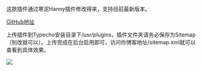 这款插件通过寒泥Hanny插件修改得来，支持目前最新版本。

[GitHub地址](https://github.com/ryanwschina/typecho-sitemap)

上传插件到Typecho安装目录下/usr/plugins，插件文件夹请务必保存为Sitemap（别改就可以）。上传完成在后台启用即可，访问你博客地址/sitemap.xml就可以查看到具体效果。

![](https://github.com/ryanwschina/typecho-sitemap/demo.jpg)
